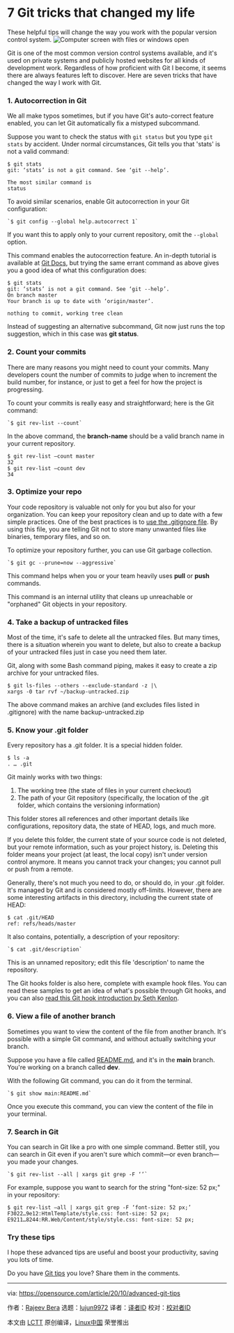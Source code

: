[#]: collector: (lujun9972)
[#]: translator: (BoosterY)
[#]: reviewer: ( )
[#]: publisher: ( )
[#]: url: ( )
[#]: subject: (7 Git tricks that changed my life)
[#]: via: (https://opensource.com/article/20/10/advanced-git-tips)
[#]: author: (Rajeev Bera https://opensource.com/users/acompiler)

7 Git tricks that changed my life
======
These helpful tips will change the way you work with the popular version
control system.
![Computer screen with files or windows open][1]

Git is one of the most common version control systems available, and it's used on private systems and publicly hosted websites for all kinds of development work. Regardless of how proficient with Git I become, it seems there are always features left to discover. Here are seven tricks that have changed the way I work with Git.

### 1\. Autocorrection in Git

We all make typos sometimes, but if you have Git's auto-correct feature enabled, you can let Git automatically fix a mistyped subcommand.

Suppose you want to check the status with `git status` but you type `git stats` by accident. Under normal circumstances, Git tells you that 'stats' is not a valid command:


```
$ git stats
git: ‘stats’ is not a git command. See ‘git --help’.

The most similar command is
status
```

To avoid similar scenarios, enable Git autocorrection in your Git configuration:


```
`$ git config --global help.autocorrect 1`
```

If you want this to apply only to your current repository, omit the `--global` option.

This command enables the autocorrection feature. An in-depth tutorial is available at [Git Docs][2], but trying the same errant command as above gives you a good idea of what this configuration does:


```
$ git stats
git: ‘stats’ is not a git command. See ‘git --help’.
On branch master
Your branch is up to date with ‘origin/master’.

nothing to commit, working tree clean
```

Instead of suggesting an alternative subcommand, Git now just runs the top suggestion, which in this case was **git status**.

### 2\. Count your commits

There are many reasons you might need to count your commits. Many developers count the number of commits to judge when to increment the build number, for instance, or just to get a feel for how the project is progressing.

To count your commits is really easy and straightforward; here is the Git command:


```
`$ git rev-list --count`
```

In the above command, the **branch-name** should be a valid branch name in your current repository.


```
$ git rev-list –count master
32
$ git rev-list –count dev
34
```

### 3\. Optimize your repo

Your code repository is valuable not only for you but also for your organization. You can keep your repository clean and up to date with a few simple practices. One of the best practices is to [use the .gitignore file][3]. By using this file, you are telling Git not to store many unwanted files like binaries, temporary files, and so on.

To optimize your repository further, you can use Git garbage collection.


```
`$ git gc --prune=now --aggressive`
```

This command helps when you or your team heavily uses **pull** or **push** commands.

This command is an internal utility that cleans up unreachable or "orphaned" Git objects in your repository.

### 4\. Take a backup of untracked files

Most of the time, it's safe to delete all the untracked files. But many times, there is a situation wherein you want to delete, but also to create a backup of your untracked files just in case you need them later.

Git, along with some Bash command piping, makes it easy to create a zip archive for your untracked files.


```
$ git ls-files --others --exclude-standard -z |\
xargs -0 tar rvf ~/backup-untracked.zip
```

The above command makes an archive (and excludes files listed in .gitignore) with the name backup-untracked.zip

### 5\. Know your .git folder

Every repository has a .git folder. It is a special hidden folder.


```
$ ls -a
. … .git
```

Git mainly works with two things:

  1. The working tree (the state of files in your current checkout)
  2. The path of your Git repository (specifically, the location of the .git folder, which contains the versioning information)



This folder stores all references and other important details like configurations, repository data, the state of HEAD, logs, and much more.

If you delete this folder, the current state of your source code is not deleted, but your remote information, such as your project history, is. Deleting this folder means your project (at least, the local copy) isn't under version control anymore. It means you cannot track your changes; you cannot pull or push from a remote.

Generally, there's not much you need to do, or should do, in your .git folder. It's managed by Git and is considered mostly off-limits. However, there are some interesting artifacts in this directory, including the current state of HEAD:


```
$ cat .git/HEAD
ref: refs/heads/master
```

It also contains, potentially, a description of your repository:


```
`$ cat .git/description`
```

This is an unnamed repository; edit this file 'description' to name the repository.

The Git hooks folder is also here, complete with example hook files. You can read these samples to get an idea of what's possible through Git hooks, and you can also [read this Git hook introduction by Seth Kenlon][4].

### 6\. View a file of another branch

Sometimes you want to view the content of the file from another branch. It's possible with a simple Git command, and without actually switching your branch.

Suppose you have a file called [README.md][5], and it's in the **main** branch. You're working on a branch called **dev**.

With the following Git command, you can do it from the terminal.


```
`$ git show main:README.md`
```

Once you execute this command, you can view the content of the file in your terminal.

### 7\. Search in Git

You can search in Git like a pro with one simple command. Better still, you can search in Git even if you aren't sure which commit—or even branch—you made your changes.


```
`$ git rev-list --all | xargs git grep -F ‘’`
```

For example, suppose you want to search for the string "font-size: 52 px;" in your repository:


```
$ git rev-list –all | xargs git grep -F ‘font-size: 52 px;’
F3022…9e12:HtmlTemplate/style.css: font-size: 52 px;
E9211…8244:RR.Web/Content/style/style.css: font-size: 52 px;
```

### Try these tips

I hope these advanced tips are useful and boost your productivity, saving you lots of time.

Do you have [Git tips][6] you love? Share them in the comments.

--------------------------------------------------------------------------------

via: https://opensource.com/article/20/10/advanced-git-tips

作者：[Rajeev Bera][a]
选题：[lujun9972][b]
译者：[译者ID](https://github.com/译者ID)
校对：[校对者ID](https://github.com/校对者ID)

本文由 [LCTT](https://github.com/LCTT/TranslateProject) 原创编译，[Linux中国](https://linux.cn/) 荣誉推出

[a]: https://opensource.com/users/acompiler
[b]: https://github.com/lujun9972
[1]: https://opensource.com/sites/default/files/styles/image-full-size/public/lead-images/browser_screen_windows_files.png?itok=kLTeQUbY (Computer screen with files or windows open)
[2]: https://git-scm.com/book/en/v2/Customizing-Git-Git-Configuration#_code_help_autocorrect_code
[3]: https://opensource.com/article/20/8/dont-ignore-gitignore
[4]: https://opensource.com/life/16/8/how-construct-your-own-git-server-part-6
[5]: http://README.md
[6]: https://acompiler.com/git-tips/
